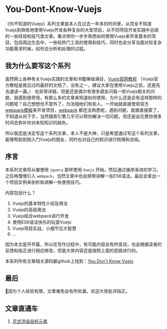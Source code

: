 # You-Dont-Know-Vuejs

《你不知道的Vuejs》系列文章是本人在过去一年多的时间里，从完全不知道Vuejs到熟练地使用Vuejs开发各种复杂的大型项目，从不同项目开发实践中总结的一些经验和技巧类文章。重点带你一步步熟悉如何使用Vuejs来开发基本的项目，包括周边生态中，一些较热门工具的使用和技巧，同时也会分享当面对较复杂功能需求时候，如何去分析和处理的过程。

## 我为什么要写这个系列

虽然网上各种有关Vuejs实践的文章和书籍琳琅满目，[Vuejs官网教程](https://cn.vuejs.org/v2/guide/) （Vuejs官方教程是我见过的最好的文档了，没有之一，建议大家在使用Vuejs之前，还是先去通读一遍。） 也非常详细，但是还是偶尔有很多朋友问我一些Vuejs相关的问题，我感到很奇怪，有那么多的文章来知道如何使用，为什么还是会有这样那样的问题呢？自己想想也不意外了，为法相他们有些人，一开始就直接使用官方 [webpack模板](https://github.com/vuejs-templates/webpack)来开发项目，[webpack](https://github.com/webpack/webpack) 都还没熟悉呢，遇到问题，就直直接蒙了，不知道从何下手，当然搜索引擎几乎可以帮你解决一切问题，但还是会花费你很多时间去弥补你对未知知识的缺失。

所以我还是决定写这个系列文章，本人不是大神，只是希望通过写这个系列文章，能够帮助到刚入门Vuejs的朋友，同时也对自己的知识进行梳理和总结。

## 序言

本系列文章将从像使用 `jquery` 那样使用 `Vuejs` 开始，然后通过循序渐进的学习，之后再慢慢引入 `webpack`，当然文章中也会顺带讲解一些ES6语法。最后会拿出一个项目实例来剖析和讲解一些使用技巧。

内容包括什么？

1. Vuejs的基本特性介绍及用法
2. Vuejs的高级用法
3. Vuejs结合webpack进行开发
4. 使用ES6语法快乐的玩耍Vuejs
5. Vuejs项目实战，小细节见大智慧
6. ...

因为本文是开开篇，所以在写作过程中，有可能内容会有所变动，也会根据读者的反馈和指正进行相应修改，但是大体内容还是按照上面的思路进行的。

本系列所有文章相关源码都github上找到：[You Don't Know Vuejs](https://github.com/yugasun/You-Dont-Know-Vuejs)

## 最后

因为个人经验有限，文章难免会有所纰漏，欢迎大侠批评指正。

## 文章直通车

1. [花式渲染目标元素](https://yugasun.com/post/you-dont-know-vuejs-1.html)